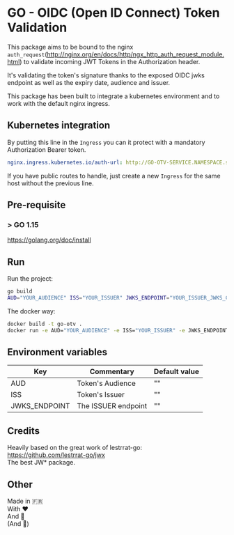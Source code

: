 # GO - OIDC (Open ID Connect) Token Validation

This package aims to be bound to the nginx `auth_request`(http://nginx.org/en/docs/http/ngx_http_auth_request_module.html) to validate incoming JWT Tokens in the Authorization header.

It's validating the token's signature thanks to the exposed OIDC jwks endpoint as well as the expiry date, audience and issuer.

This package has been built to integrate a kubernetes environment and to work with the default nginx ingress.

## Kubernetes integration

By putting this line in the `Ingress` you can it protect with a mandatory Authorization Bearer token.

```yml
nginx.ingress.kubernetes.io/auth-url: http://GO-OTV-SERVICE.NAMESPACE.svc.cluster.local/validate
```

If you have public routes to handle, just create a new `Ingress` for the same host without the previous line.

## Pre-requisite

### > GO 1.15
https://golang.org/doc/install

## Run

Run the project:
```bash
go build
AUD="YOUR_AUDIENCE" ISS="YOUR_ISSUER" JWKS_ENDPOINT="YOUR_ISSUER_JWKS_CERT_ENDPOINT" ./go-otv
```

The docker way:
```bash
docker build -t go-otv .
docker run -e AUD="YOUR_AUDIENCE" -e ISS="YOUR_ISSUER" -e JWKS_ENDPOINT="YOUR_ISSUER_JWKS_CERTS_ENDPOINT" -p 8000:8000  -t go-otv
```
## Environment variables

| Key | Commentary | Default value |
|-----|------------|---------------|
| AUD | Token's Audience  | "" |
| ISS | Token's Issuer | "" |
| JWKS_ENDPOINT | The ISSUER endpoint | "" |

## Credits

Heavily based on the great work of lestrrat-go:  
https://github.com/lestrrat-go/jwx  
The best JW* package.
## Other

Made in 🇫🇷   
With ❤️  
And 🥐  
(And 🍷)
